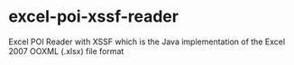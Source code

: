 # excel-poi-xssf-reader
Excel POI Reader with XSSF which is the Java implementation of the Excel 2007 OOXML (.xlsx) file format
